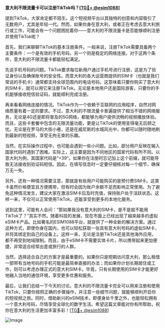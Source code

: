 **意大利不限流量卡可以注册TikTok吗？[[TG💪+ @esim1088](https://t.me/s/esim1088)]**

提到TikTok，大家肯定都不陌生。这个短视频平台以其独特的创意和内容吸引了无数用户，尤其是年轻一代。然而，如果你身在意大利，或者正在考虑去意大利旅行或工作，可能会有一个问题困扰着你——意大利的不限流量卡是否能够顺利注册并使用TikTok呢？

首先，我们来聊聊TikTok的基本注册条件。一般来说，注册TikTok需要具备两个主要条件：一个是有效的手机号码，另一个则是稳定的网络连接。对于这两个条件，意大利的不限流量卡都能轻松满足。

先说手机号码的问题。TikTok要求每位新用户通过手机号进行注册，这是为了验证身份以及确保账号的安全性。而意大利的各大运营商提供的SIM卡（也就是我们常说的手机卡）通常都支持全球范围内的电话号码，这意味着只要你购买了意大利的SIM卡，就可以用它来注册TikTok。无论是本地用户还是国际游客，只要你的手机能够接收短信验证码，就能顺利完成注册。

再来看看网络连接的情况。TikTok作为一个依赖于互联网的应用程序，自然对网络质量有着一定的要求。不过，意大利的不限流量卡普遍提供了相当不错的网络服务，无论是4G还是即将普及的5G网络，都能够为用户提供流畅的视频播放体验。而且，这些卡套餐中包含的无限流量功能，更是让TikTok的使用变得毫无后顾之忧。无论是在罗马的大街小巷，还是在威尼斯的水城风光中，你都可以随时随地刷到最新的短视频，享受无拘无束的乐趣。

当然，在实际操作过程中，也可能会遇到一些小问题。比如，部分用户反映在输入国家代码时遇到了困难。实际上，这主要是因为不同地区的国家代码有所不同。以意大利为例，其国家代码是“+39”。如果你在注册时忘记加上这个前缀，就可能导致无法接收到验证码短信。因此，在填写信息时一定要仔细核对每一个细节，确保万无一失。

另外，还有一种情况需要注意，那就是有些用户可能购买的是预付费SIM卡。这类卡虽然价格便宜且方便携带，但有时会因为账户余额不足而影响正常使用。为了避免这种情况发生，建议大家在激活SIM卡后及时充值，保持账户处于活跃状态。这样一来，不仅可以正常使用TikTok，还能享受到更多的本地化服务。

说到这里，可能有人会问：“那如果我没有意大利的SIM卡，是不是就不能用TikTok了？”其实不然。随着科技的发展，现在市面上已经出现了越来越多的虚拟eSIM卡产品。比如著名的ESIM1088平台，就提供了一种全新的解决方案。通过这种方式，即使你身在国内，也可以轻松获取一张具有意大利号码的虚拟SIM卡，并将其绑定到自己的设备上。这样一来，无论是注册TikTok还是其他海外应用，都不再受到地域限制。而且，由于eSIM卡不需要实体卡片，所以携带起来更加便捷，非常适合经常出差或旅行的人群。

当然，选择适合自己的方案才是最重要的。如果你只是短期访问意大利，那么租借一部带有当地号码的手机可能是最简单直接的办法；而如果你计划长期居住或工作，则可以考虑办理正式的意大利SIM卡。毕竟，只有长期使用的SIM卡才能更好地融入当地的通信环境，享受更多优惠和服务。

最后，让我们总结一下今天的讨论。意大利的不限流量卡完全可以用来注册和使用TikTok，只要你按照正确的步骤操作，并注意一些细节问题，就能够顺利开启你的短视频之旅。同时，借助新兴的eSIM技术，即便身处千里之外，也能轻松拥有一个意大利号码，尽情享受全球化的数字生活。希望这篇文章能对你有所帮助，祝你在意大利的生活更加丰富多彩！[[TG💪+ @esim1088](https://t.me/s/esim1088)]

![Image](https://i.postimg.cc/4NQfJmqS/Snipaste-2025-05-13-00-14-12.png)